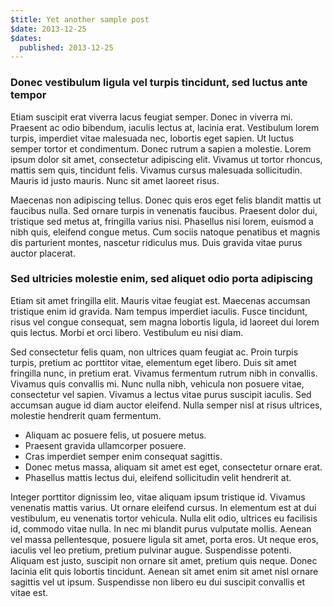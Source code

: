```yaml
---
$title: Yet another sample post
$date: 2013-12-25
$dates:
  published: 2013-12-25
---
```

### Donec vestibulum ligula vel turpis tincidunt, sed luctus ante tempor

Etiam suscipit erat viverra lacus feugiat semper. Donec in viverra mi. Praesent
ac odio bibendum, iaculis lectus at, lacinia erat. Vestibulum lorem turpis,
imperdiet vitae malesuada nec, lobortis eget sapien. Ut luctus semper tortor
et condimentum. Donec rutrum a sapien a molestie. Lorem ipsum dolor sit amet,
consectetur adipiscing elit. Vivamus ut tortor rhoncus, mattis sem quis,
tincidunt felis. Vivamus cursus malesuada sollicitudin. Mauris id justo mauris.
Nunc sit amet laoreet risus.

Maecenas non adipiscing tellus. Donec quis eros eget felis blandit mattis
ut faucibus nulla. Sed ornare turpis in venenatis faucibus. Praesent dolor
dui, tristique sed metus at, fringilla varius nisi. Phasellus nisi lorem,
euismod a nibh quis, eleifend congue metus. Cum sociis natoque penatibus et
magnis dis parturient montes, nascetur ridiculus mus. Duis gravida vitae
purus auctor placerat.

### Sed ultricies molestie enim, sed aliquet odio porta adipiscing

Etiam sit amet fringilla elit. Mauris vitae feugiat est. Maecenas accumsan
tristique enim id gravida. Nam tempus imperdiet iaculis. Fusce tincidunt,
risus vel congue consequat, sem magna lobortis ligula, id laoreet dui lorem
quis lectus. Morbi et orci libero. Vestibulum eu nisi diam.

Sed consectetur felis quam, non ultrices quam feugiat ac. Proin turpis
turpis, pretium ac porttitor vitae, elementum eget libero. Duis sit amet
fringilla nunc, in pretium erat. Vivamus fermentum rutrum nibh in convallis.
Vivamus quis convallis mi. Nunc nulla nibh, vehicula non posuere vitae,
consectetur vel sapien. Vivamus a lectus vitae purus suscipit iaculis. Sed
accumsan augue id diam auctor eleifend. Nulla semper nisl at risus ultrices,
molestie hendrerit quam fermentum.

  * Aliquam ac posuere felis, ut posuere metus.
  * Praesent gravida ullamcorper posuere.
  * Cras imperdiet semper enim consequat sagittis.
  * Donec metus massa, aliquam sit amet est eget, consectetur ornare erat.
  * Phasellus mattis lectus dui, eleifend sollicitudin velit hendrerit at.

Integer porttitor dignissim leo, vitae aliquam ipsum tristique id. Vivamus
venenatis mattis varius. Ut ornare eleifend cursus. In elementum est at dui
vestibulum, eu venenatis tortor vehicula. Nulla elit odio, ultrices eu
facilisis id, commodo vitae nulla. In nec mi blandit purus vulputate
mollis. Aenean vel massa pellentesque, posuere ligula sit amet, porta
eros. Ut neque eros, iaculis vel leo pretium, pretium pulvinar augue.
Suspendisse potenti. Aliquam est justo, suscipit non ornare sit amet,
pretium quis neque. Donec lacinia elit quis lobortis tincidunt. Aenean
sit amet enim sit amet nisl ornare sagittis vel ut ipsum. Suspendisse non
libero eu dui suscipit convallis et vitae est.
